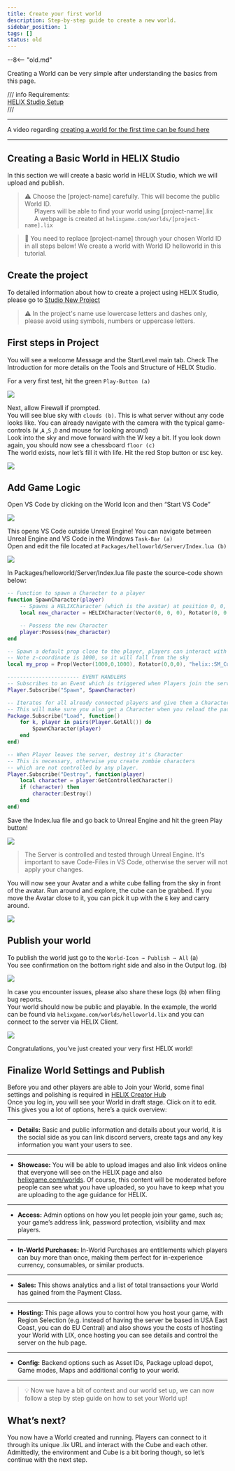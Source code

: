 ```yaml
---
title: Create your first world
description: Step-by-step guide to create a new world.
sidebar_position: 1
tags: []
status: old
---
```


--8<-- "old.md"

Creating a World can be very simple after understanding the basics from this page.

/// info
Requirements:  
[HELIX Studio Setup](/docs/assets-modding/studio/setting-up-studio.md)  
/// 
 
___

A video regarding [creating a world for the first time can be found here](/getting-started/video-tutorials/02-creating-your-first-world.md)

___
## Creating a Basic World in HELIX Studio
In this section we will create a basic world in HELIX Studio, which we will upload and publish.    
> :warning: Choose the [project-name] carefully. This will become the public World ID.  
 &emsp;&nbsp; Players will be able to find your world using [project-name].lix   
 &emsp;&nbsp; A webpage is created at `helixgame.com/worlds/[project-name].lix` 

> :memo: You need to replace [project-name] through your chosen World ID in all steps below! We create a world with World ID helloworld in this tutorial.

## Create the project

To detailed information about how to create a project using HELIX Studio, please go to [Studio New Project](/assets-modding/studio/create-project.md)

> :warning: In the project's name use lowercase letters and dashes only, please avoid using symbols, numbers or uppercase letters.



## First steps in Project

You will see a welcome Message and the StartLevel main tab. Check The Introduction for more details on the Tools and Structure of HELIX Studio.  

For a very first test, hit the green `Play-Button (a)` 

![](../../../img/docs/World-creation/first_world//fist_step02.png)

Next, allow Firewall if prompted.  
You will see blue sky with `clouds (b)`. This is what server without any code looks like. You can already navigate with the camera with the typical game-controls (`W` ,`A` ,`S` ,`D` and mouse for looking around)  
Look into the sky and move forward with the W key a bit. If you look down again, you should now see a chessboard `floor (c)`  
The world exists, now let’s fill it with life. Hit the red Stop button or `ESC` key.

![](../../../img/docs/World-creation/first_world//fist_step03.jpg)

## Add Game Logic
Open VS Code by clicking on the World Icon and then “Start VS Code”

![](../../../img/docs/World-creation/first_world//game_logic01.png)

This opens VS Code outside Unreal Engine! You can navigate between Unreal Engine and VS Code in the Windows `Task-Bar (a)`  
Open and edit the file located at `Packages/helloworld/Server/Index.lua (b)`

![](../../../img/docs/World-creation/first_world//game_logic02.jpg)

In Packages/helloworld/Server/Index.lua file paste the source-code shown below:
```lua title="Packages/helloworld/Server/Index.lua"
-- Function to spawn a Character to a player
function SpawnCharacter(player)
    -- Spawns a HELIXCharacter (which is the avatar) at position 0, 0, 0 with default's constructor parameters
    local new_character = HELIXCharacter(Vector(0, 0, 0), Rotator(0, 0, 0), player)

    -- Possess the new Character
    player:Possess(new_character)
end

-- Spawn a default prop close to the player, players can interact with
-- Note z-coordinate is 1000, so it will fall from the sky
local my_prop = Prop(Vector(1000,0,1000), Rotator(0,0,0), "helix::SM_Cube")

----------------------- EVENT HANDLERS
-- Subscribes to an Event which is triggered when Players join the server (i.e. Spawn)
Player.Subscribe("Spawn", SpawnCharacter)

-- Iterates for all already connected players and give them a Character as well
-- This will make sure you also get a Character when you reload the package
Package.Subscribe("Load", function()
    for k, player in pairs(Player.GetAll()) do
        SpawnCharacter(player)
    end
end)

-- When Player leaves the server, destroy it's Character
-- This is necessary, otherwise you create zombie characters 
-- which are not controlled by any player.
Player.Subscribe("Destroy", function(player)
    local character = player:GetControlledCharacter()
    if (character) then
        character:Destroy()
    end
end)
```
Save the Index.lua file and go back to Unreal Engine and hit the green Play button!

![](../../../img/docs/World-creation/first_world//game_logic04.png)

>The Server is controlled and tested through Unreal Engine. It's important to save Code-Files in VS Code, otherwise the server will not apply your changes.  

You will now see your Avatar and a white cube falling from the sky in front of the avatar. Run around and explore, the cube can be grabbed. If you move the Avatar close to it, you can pick it up with the `E` key and carry around.

![](../../../img/docs/World-creation/first_world//helloworld_gameplay.jpg)


## Publish your world
To publish the world just go to the `World-Icon → Publish → All` (a)  
You see confirmation on the bottom right side and also in the Output log. (b) 

![](../../../img/docs/World-creation/first_world//publish_w01.png)

In case you encounter issues, please also share these logs (b) when filing bug reports.  
Your world should now be public and playable. In the example, the world can be found via `helixgame.com/worlds/helloworld.lix` and you can connect to the server via HELIX Client.

![](../../../img/docs/World-creation/first_world//publish_w03.png)

Congratulations, you’ve just created your very first HELIX world!  



## Finalize World Settings and Publish
Before you and other players are able to Join your World, some final settings and polishing is required in [HELIX Creator Hub](https://hub.helixgame.com/)  
Once you log in, you will see your World in draft stage. Click on it to edit. This gives you a lot of options, here’s a quick overview:  
___
- **Details:** Basic and public information and details about your world, it is the social side as you can link discord servers, create tags and any key information you want your users to see.
___
- **Showcase:** You will be able to upload images and also link videos online that everyone will see on the HELIX page and also [helixgame.com/worlds](http://helixgame.com/worlds). Of course, this content will be moderated before people can see what you have uploaded, so you have to keep what you are uploading to the age guidance for HELIX.
___
- **Access:** Admin options on how you let people join your game, such as; your game’s address link, password protection, visibility and max players.
___
- **In-World Purchases:** In-World Purchases are entitlements which players can buy more than once, making them perfect for in-experience currency, consumables, or similar products.
___
- **Sales:** This shows analytics and a list of total transactions your World has gained from the Payment Class.
___
- **Hosting:** This page allows you to control how you host your game, with Region Selection (e.g. instead of having the server be based in USA East Coast, you can do EU Central) and also shows you the costs of hosting your World with LIX, once hosting you can see details and control the server on the hub page.
___
- **Config:** Backend options such as Asset IDs, Package upload depot, Game modes, Maps and additional config to your world.
___


> 💡 Now we have a bit of context and our world set up, we can now follow a step by step guide on how to set your World up!



## What’s next?
You now have a World created and running. Players can connect to it through its unique .lix URL and interact with the Cube and each other. Admittedly, the environment and Cube is a bit boring though, so let’s continue with the next step.